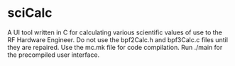 # sciCalc
A UI tool written in C for calculating various scientific values of use to the RF Hardware Engineer.
Do not use the bpf2Calc.h and bpf3Calc.c files until they are repaired.
Use the mc.mk file for code compilation.
Run ./main for the precompiled user interface.
